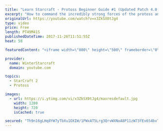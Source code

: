 ```yaml
---
title: "Learn Starcraft - Protoss Beginner Guide #1 (Updated Patch 4.0 FREE TO PLAY)"
excerpt: "How to command the incredibly strong forces of the protoss and cover weaknesses against the other inferior races. Updated for patch 4.0! This guide is not intended for COMPLETELY new players, but those who have played several games/campaign missions and grasp the very basics."
originalUrl: https://youtube.com/watch?v=x3ZkSX0tJg4
type: video
price: Free
length: PT49M41S
publishedDateTime: 2017-11-26T11:51:55Z
heat: 58

featuredContent: "<iframe width=\"800\" height=\"500\" frameborder=\"0\" src=\"https://www.youtube.com/embed/x3ZkSX0tJg4\" allow=\"accelerometer; autoplay; encrypted-media; gyroscope; picture-in-picture\" allowfullscreen></iframe>"

provider:
  name: WinterStarcraft
  domain: youtube.com

topics:
  - StarCraft 2
  - Protoss

images:
  - url: https://i.ytimg.com/vi/x3ZkSX0tJg4/maxresdefault.jpg
    width: 1280
    height: 720
    isCached: true

secured: "Th9n16gLHq8YW7yTbXu1OXIW/1PWxAT5Lrg3QrvWXNoA8P11zW73fEx6S4bvTCTEzCwzdQ9DHFLXlmLXDy82KRNaREMba53MuiCRJsqOmXFrbroGcYo4MN8EwSf3spIzecoxh8Ro1QrfaVY8fS+ThZvrN4F5QCsVNshfg+gsxxQGN1/8ouUlgYr5rCOi4roAfRmFKFZd7sJ99gfTg8hCeyIHo8Oq1650HU2PPNwliefDaAuE7lMEzauKCy1brSOJUgl1y2v0FiP8XmXogyllCa4ljMeXpEJhp4HoZd3KGKaS77i1+zU5rAYoJoo+ZMPZX8M5aV4meX63HvvVWKwzb9KL4KWB60QuluYNLUcFufStp655yeVaMTa5JGonyZfbvxOA0UiCdBvWbq27tJpEU4tkQb8jwU2qsyzA5RvRpll5afr3NyPCciCU3Nc1MBtT;R8LMXUcCMHxb8jCZwQFbPA=="
---
```



